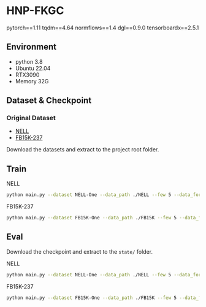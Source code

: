# HNP-FKGC

pytorch==1.11
tqdm==4.64
normflows==1.4
dgl==0.9.0
tensorboardx==2.5.1


## Environment
* python 3.8
* Ubuntu 22.04
* RTX3090
* Memory 32G

## Dataset & Checkpoint
### Original Dataset
* [NELL](https://github.com/xwhan/One-shot-Relational-Learning)
* [FB15K-237](https://github.com/SongW-SW/REFORM)

Download the datasets and extract to the project root folder.  

## Train
NELL 
```bash
python main.py --dataset NELL-One --data_path ./NELL --few 5 --data_form Pre-Train --nellone_5shot_intrain --device 0 --batch_size 128 --flow Planar --g_batch 1024
```
            

FB15K-237 
```bash
python main.py --dataset FB15K-One --data_path ./FB15K --few 5 --data_form Pre-Train --fb15k_5shot_intrain --device 0 --batch_size 128 --flow Planar --g_batch 1024 --eval_batch_size 128 --K 14
```

## Eval
Download the checkpoint and extract to the `state/` folder.

NELL
```bash
python main.py --dataset NELL-One --data_path ./NELL --few 5 --data_form Pre-Train --nellone_5shot_intrain --device 0 --batch_size 128  --step test
```


FB15K-237
```bash
python main.py --dataset FB15K-One --data_path ./FB15K --few 5 --data_form Pre-Train --fb15k_5shot_intrain --device 0 --batch_size 128  --step test
```

